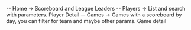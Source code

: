 -- Home -> Scoreboard and League Leaders
-- Players -> List and search with parameters. Player Detail
-- Games -> Games with a scoreboard by day, you can filter for team and maybe other params. Game detail